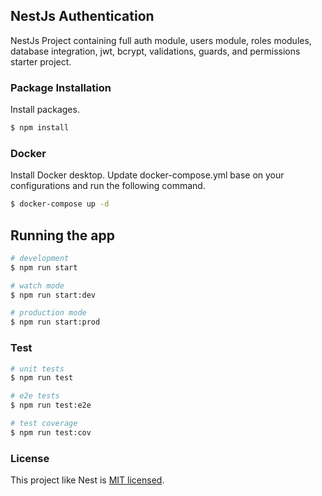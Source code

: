 ## NestJs Authentication

NestJs Project containing full auth module, users module, roles modules, database integration, jwt, bcrypt, validations, guards, and permissions starter project.

### Package Installation

Install packages.
```bash
$ npm install
```

### Docker

Install Docker desktop. Update docker-compose.yml base on your configurations and run the following command. 
```bash
$ docker-compose up -d
```

## Running the app

```bash
# development
$ npm run start

# watch mode
$ npm run start:dev

# production mode
$ npm run start:prod
```

### Test

```bash
# unit tests
$ npm run test

# e2e tests
$ npm run test:e2e

# test coverage
$ npm run test:cov
```

### License

This project like Nest is [MIT licensed](LICENSE).
